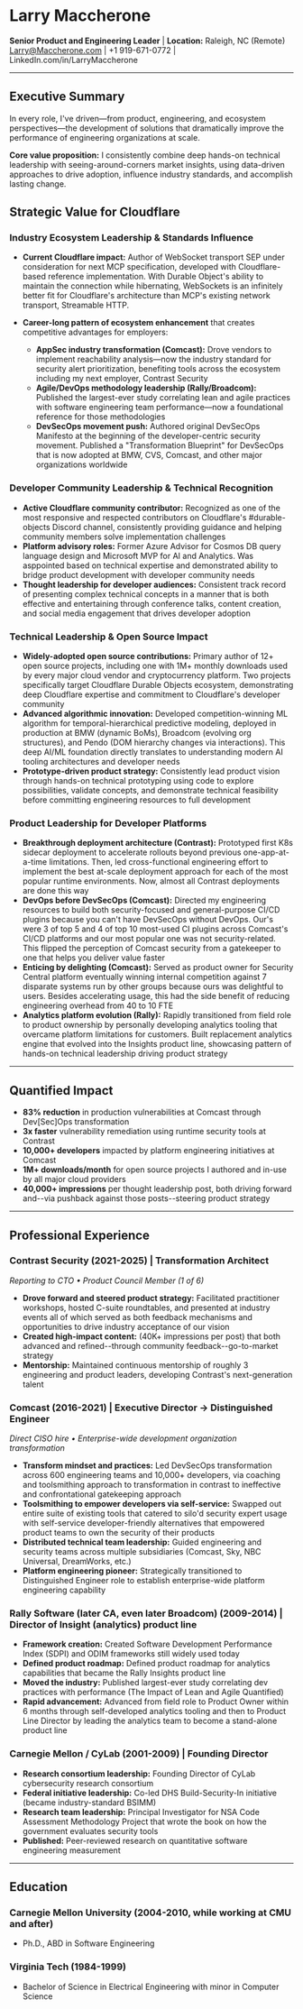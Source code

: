 # Larry Maccherone
**Senior Product and Engineering Leader** | **Location:** Raleigh, NC (Remote)  
Larry@Maccherone.com | +1 919-671-0772 | LinkedIn.com/in/LarryMaccherone

---

## Executive Summary

In every role, I've driven—from product, engineering, and ecosystem perspectives—the development of solutions that dramatically improve the performance of engineering organizations at scale.

**Core value proposition:** I consistently combine deep hands-on technical leadership with seeing-around-corners market insights, using data-driven approaches to drive adoption, influence industry standards, and accomplish lasting change.

## Strategic Value for Cloudflare

### Industry Ecosystem Leadership & Standards Influence

- **Current Cloudflare impact:** Author of WebSocket transport SEP under consideration for next MCP specification, developed with Cloudflare-based reference implementation. With Durable Object's ability to maintain the connection while hibernating, WebSockets is an infinitely better fit for Cloudflare's architecture than MCP's existing network transport, Streamable HTTP.

- **Career-long pattern of ecosystem enhancement** that creates competitive advantages for employers:
  - **AppSec industry transformation (Comcast):** Drove vendors to implement reachability analysis—now the industry standard for security alert prioritization, benefiting tools across the ecosystem including my next employer, Contrast Security
  - **Agile/DevOps methodology leadership (Rally/Broadcom):** Published the largest-ever study correlating lean and agile practices with software engineering team performance—now a foundational reference for those methodologies
  - **DevSecOps movement push:** Authored original DevSecOps Manifesto at the beginning of the developer-centric security movement. Published a "Transformation Blueprint" for DevSecOps that is now adopted at BMW, CVS, Comcast, and other major organizations worldwide

### Developer Community Leadership & Technical Recognition

- **Active Cloudflare community contributor:** Recognized as one of the most responsive and respected contributors on Cloudflare's #durable-objects Discord channel, consistently providing guidance and helping community members solve implementation challenges
- **Platform advisory roles:** Former Azure Advisor for Cosmos DB query language design and Microsoft MVP for AI and Analytics. Was asppointed based on technical expertise and demonstrated ability to bridge product development with developer community needs
- **Thought leadership for developer audiences:** Consistent track record of presenting complex technical concepts in a manner that is both effective and entertaining through conference talks, content creation, and social media engagement that drives developer adoption

### Technical Leadership & Open Source Impact

- **Widely-adopted open source contributions:** Primary author of 12+ open source projects, including one with 1M+ monthly downloads used by every major cloud vendor and cryptocurrency platform. Two projects specifically target Cloudflare Durable Objects ecosystem, demonstrating deep Cloudflare expertise and commitment to Cloudflare's developer community
- **Advanced algorithmic innovation:** Developed competition-winning ML algorithm for temporal-hierarchical predictive modeling, deployed in production at BMW (dynamic BoMs), Broadcom (evolving org structures), and Pendo (DOM hierarchy changes via interactions). This deep AI/ML foundation directly translates to understanding modern AI tooling architectures and developer needs
- **Prototype-driven product strategy:** Consistently lead product vision through hands-on technical prototyping using code to explore possibilities, validate concepts, and demonstrate technical feasibility before committing engineering resources to full development

### Product Leadership for Developer Platforms

- **Breakthrough deployment architecture (Contrast):** Prototyped first K8s sidecar deployment to accelerate rollouts beyond previous one-app-at-a-time limitations. Then, led cross-functional engineering effort to implement the best at-scale deployment approach for each of the most popular runtime environments. Now, almost all Contrast deployments are done this way
- **DevOps before DevSecOps (Comcast):** Directed my engineering resources to build both security-focused and general-purpose CI/CD plugins because you can't have DevSecOps without DevOps. Our's were 3 of top 5 and 4 of top 10 most-used CI plugins across Comcast's CI/CD platforms and our most popular one was not security-related. This flipped the perception of Comcast security from a gatekeeper to one that helps you deliver value faster
- **Enticing by delighting (Comcast):** Served as product owner for Security Central platform eventually winning internal competition against 7 disparate systems run by other groups because ours was delightful to users. Besides accelerating usage, this had the side benefit of reducing engineering overhead from 40 to 10 FTE
- **Analytics platform evolution (Rally):** Rapidly transitioned from field role to product ownership by personally developing analytics tooling that overcame platform limitations for customers. Built replacement analytics engine that evolved into the Insights product line, showcasing pattern of hands-on technical leadership driving product strategy

---

## Quantified Impact

- **83% reduction** in production vulnerabilities at Comcast through Dev[Sec]Ops transformation
- **3x faster** vulnerability remediation using runtime security tools at Contrast
- **10,000+ developers** impacted by platform engineering initiatives at Comcast
- **1M+ downloads/month** for open source projects I authored and in-use by all major cloud providers
- **40,000+ impressions** per thought leadership post, both driving forward and--via pushback against those posts--steering product strategy

---

## Professional Experience

### Contrast Security (2021-2025) | **Transformation Architect**
*Reporting to CTO • Product Council Member (1 of 6)*
- **Drove forward and steered product strategy:** Facilitated practitioner workshops, hosted C-suite roundtables, and presented at industry events all of which served as both feedback mechanisms and opportunities to drive industry acceptance of our vision
- **Created high-impact content:** (40K+ impressions per post) that both advanced and refined--through community feedback--go-to-market strategy
- **Mentorship:** Maintained continuous mentorship of roughly 3 engineering and product leaders, developing Contrast's next-generation talent

### Comcast (2016-2021) | **Executive Director → Distinguished Engineer**
*Direct CISO hire • Enterprise-wide development organization transformation*
- **Transform mindset and practices:** Led DevSecOps transformation across 600 engineering teams and 10,000+ developers, via coaching and toolsmithing approach to transformation in contrast to ineffective and confrontational gatekeeping approach
- **Toolsmithing to empower developers via self-service:** Swapped out entire suite of existing tools that catered to silo'd security expert usage with self-service developer-friendly alternatives that empowered product teams to own the security of their products
- **Distributed technical team leadership:** Guided engineering and security teams across multiple subsidiaries (Comcast, Sky, NBC Universal, DreamWorks, etc.)
- **Platform engineering pioneer:** Strategically transitioned to Distinguished Engineer role to establish enterprise-wide platform engineering capability

### Rally Software (later CA, even later Broadcom) (2009-2014) | **Director of Insight (analytics) product line**
- **Framework creation:** Created Software Development Performance Index (SDPI) and ODIM frameworks still widely used today
- **Defined product roadmap:** Defined product roadmap for analytics capabilities that became the Rally Insights product line
- **Moved the industry:** Published largest-ever study correlating dev practices with performance (The Impact of Lean and Agile Quantified)
- **Rapid advancement:** Advanced from field role to Product Owner within 6 months through self-developed analytics tooling and then to Product Line Director by leading the analytics team to become a stand-alone product line

### Carnegie Mellon / CyLab (2001-2009) | **Founding Director**
- **Research consortium leadership:** Founding Director of CyLab cybersecurity research consortium
- **Federal initiative leadership:** Co-led DHS Build-Security-In initiative (became industry-standard BSIMM)
- **Research team leadership:** Principal Investigator for NSA Code Assessment Methodology Project that wrote the book on how the government evaluates security tools
- **Published:** Peer-reviewed research on quantitative software engineering measurement

---

## Education

### Carnegie Mellon University (2004-2010, while working at CMU and after)
- Ph.D., ABD in Software Engineering

### Virginia Tech (1984-1999)
- Bachelor of Science in Electrical Engineering with minor in Computer Science
